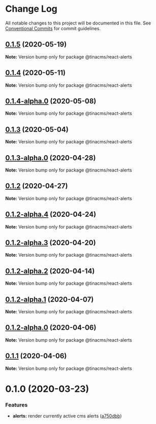# Change Log

All notable changes to this project will be documented in this file.
See [Conventional Commits](https://conventionalcommits.org) for commit guidelines.

## [0.1.5](https://github.com/tinacms/tinacms/compare/@tinacms/react-alerts@0.1.4...@tinacms/react-alerts@0.1.5) (2020-05-19)

**Note:** Version bump only for package @tinacms/react-alerts





## [0.1.4](https://github.com/tinacms/tinacms/compare/@tinacms/react-alerts@0.1.4-alpha.0...@tinacms/react-alerts@0.1.4) (2020-05-11)

**Note:** Version bump only for package @tinacms/react-alerts





## [0.1.4-alpha.0](https://github.com/tinacms/tinacms/compare/@tinacms/react-alerts@0.1.3...@tinacms/react-alerts@0.1.4-alpha.0) (2020-05-08)

**Note:** Version bump only for package @tinacms/react-alerts





## [0.1.3](https://github.com/tinacms/tinacms/compare/@tinacms/react-alerts@0.1.3-alpha.0...@tinacms/react-alerts@0.1.3) (2020-05-04)

**Note:** Version bump only for package @tinacms/react-alerts





## [0.1.3-alpha.0](https://github.com/tinacms/tinacms/compare/@tinacms/react-alerts@0.1.2...@tinacms/react-alerts@0.1.3-alpha.0) (2020-04-28)

**Note:** Version bump only for package @tinacms/react-alerts





## [0.1.2](https://github.com/tinacms/tinacms/compare/@tinacms/react-alerts@0.1.2-alpha.4...@tinacms/react-alerts@0.1.2) (2020-04-27)

**Note:** Version bump only for package @tinacms/react-alerts





## [0.1.2-alpha.4](https://github.com/tinacms/tinacms/compare/@tinacms/react-alerts@0.1.2-alpha.3...@tinacms/react-alerts@0.1.2-alpha.4) (2020-04-24)

**Note:** Version bump only for package @tinacms/react-alerts





## [0.1.2-alpha.3](https://github.com/tinacms/tinacms/compare/@tinacms/react-alerts@0.1.2-alpha.2...@tinacms/react-alerts@0.1.2-alpha.3) (2020-04-20)

**Note:** Version bump only for package @tinacms/react-alerts





## [0.1.2-alpha.2](https://github.com/tinacms/tinacms/compare/@tinacms/react-alerts@0.1.2-alpha.1...@tinacms/react-alerts@0.1.2-alpha.2) (2020-04-14)

**Note:** Version bump only for package @tinacms/react-alerts





## [0.1.2-alpha.1](https://github.com/tinacms/tinacms/compare/@tinacms/react-alerts@0.1.2-alpha.0...@tinacms/react-alerts@0.1.2-alpha.1) (2020-04-07)

**Note:** Version bump only for package @tinacms/react-alerts





## [0.1.2-alpha.0](https://github.com/tinacms/tinacms/compare/@tinacms/react-alerts@0.1.1...@tinacms/react-alerts@0.1.2-alpha.0) (2020-04-06)

**Note:** Version bump only for package @tinacms/react-alerts





## [0.1.1](https://github.com/tinacms/tinacms/compare/@tinacms/react-alerts@0.1.0...@tinacms/react-alerts@0.1.1) (2020-04-06)

**Note:** Version bump only for package @tinacms/react-alerts





# 0.1.0 (2020-03-23)


### Features

* **alerts:** render currently active cms alerts ([a750dbb](https://github.com/tinacms/tinacms/commit/a750dbb))
